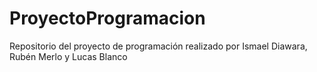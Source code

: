 # ProyectoProgramacion
Repositorio del proyecto de programación realizado por Ismael Diawara, Rubén Merlo y Lucas Blanco
